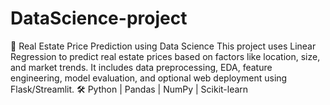 # DataScience-project
🚀 Real Estate Price Prediction using Data Science  This project uses Linear Regression to predict real estate prices based on factors like location, size, and market trends. It includes data preprocessing, EDA, feature engineering, model evaluation, and optional web deployment using Flask/Streamlit.  🛠 Python | Pandas | NumPy | Scikit-learn
